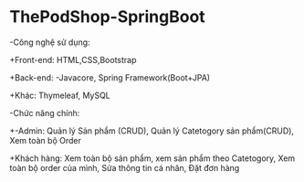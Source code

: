 # ThePodShop-SpringBoot

-Công nghệ sử dụng:

+Front-end: HTML,CSS,Bootstrap

+Back-end: -Javacore, Spring Framework(Boot+JPA)

+Khác: Thymeleaf, MySQL

-Chức năng chính:

+-Admin: Quản lý Sản phẩm (CRUD), Quản lý Catetogory sản phẩm(CRUD), Xem toàn bộ Order

+Khách hàng: Xem toàn bộ sản phẩm, xem sản phẩm theo Catetogory, Xem toàn bộ order của mình, Sửa thông tin cá nhân, Đặt đơn hàng
